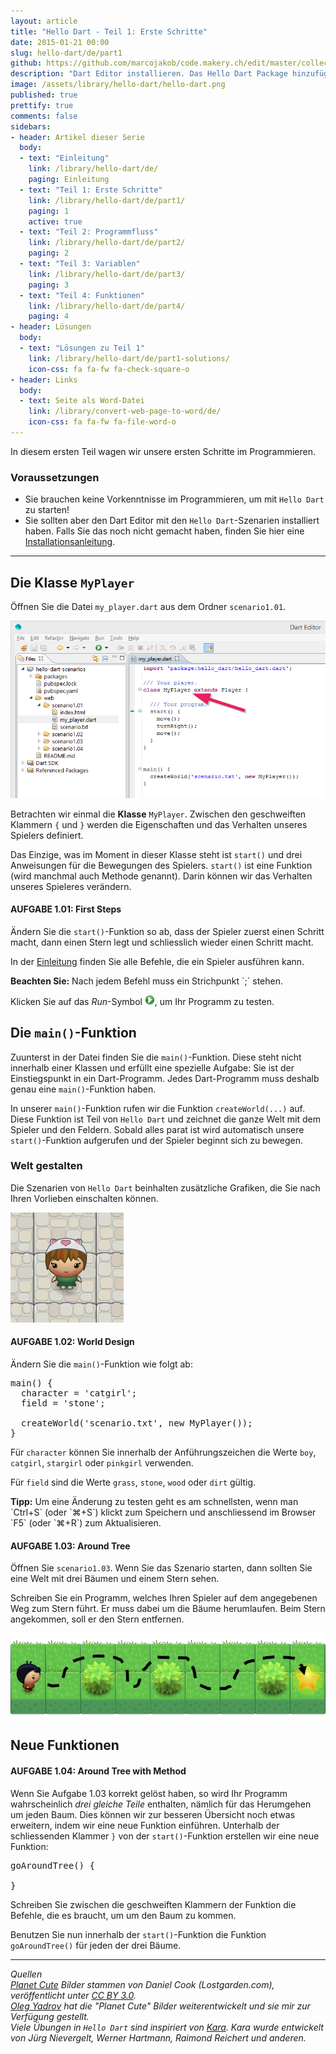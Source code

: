 ```yaml
---
layout: article
title: "Hello Dart - Teil 1: Erste Schritte"
date: 2015-01-21 00:00
slug: hello-dart/de/part1
github: https://github.com/marcojakob/code.makery.ch/edit/master/collections/library/hello-dart-de-part1.md
description: "Dart Editor installieren. Das Hello Dart Package hinzufügen und ein erstes Dart Programm starten."
image: /assets/library/hello-dart/hello-dart.png
published: true
prettify: true
comments: false
sidebars:
- header: Artikel dieser Serie
  body:
  - text: "Einleitung"
    link: /library/hello-dart/de/
    paging: Einleitung
  - text: "Teil 1: Erste Schritte"
    link: /library/hello-dart/de/part1/
    paging: 1
    active: true
  - text: "Teil 2: Programmfluss"
    link: /library/hello-dart/de/part2/
    paging: 2
  - text: "Teil 3: Variablen"
    link: /library/hello-dart/de/part3/
    paging: 3
  - text: "Teil 4: Funktionen"
    link: /library/hello-dart/de/part4/
    paging: 4
- header: Lösungen
  body:
  - text: "Lösungen zu Teil 1"
    link: /library/hello-dart/de/part1-solutions/
    icon-css: fa fa-fw fa-check-square-o
- header: Links
  body:
  - text: Seite als Word-Datei
    link: /library/convert-web-page-to-word/de/
    icon-css: fa fa-fw fa-file-word-o
---
```


In diesem ersten Teil wagen wir unsere ersten Schritte im Programmieren.  

### Voraussetzungen

* Sie brauchen keine Vorkenntnisse im Programmieren, um mit `Hello Dart` zu starten!
* Sie sollten aber den Dart Editor mit den `Hello Dart`-Szenarien installiert haben. Falls Sie das noch nicht gemacht haben, finden Sie hier eine [Installationsanleitung](/library/hello-dart/de/install/).

***


## Die Klasse `MyPlayer`

Öffnen Sie die Datei `my_player.dart` aus dem Ordner `scenario1.01`.

![My Player](/assets/library/hello-dart/part1/my-player.png)

Betrachten wir einmal die **Klasse** `MyPlayer`. Zwischen den geschweiften Klammern `{` und `}` werden die Eigenschaften und das Verhalten unseres Spielers definiert. 

Das Einzige, was im Moment in dieser Klasse steht ist `start()` und drei Anweisungen für die Bewegungen des Spielers. `start()` ist eine Funktion (wird manchmal auch Methode genannt). Darin können wir das Verhalten unseres Spieleres verändern.


#### <i class="fa fa-rocket"></i> AUFGABE 1.01: First Steps

Ändern Sie die `start()`-Funktion so ab, dass der Spieler zuerst einen Schritt macht, dann einen Stern legt und schliesslich wieder einen Schritt macht.

In der [Einleitung](/library/hello-dart/de/) finden Sie alle Befehle, die ein Spieler ausführen kann.

<div class="alert alert-info">
  <strong>Beachten Sie:</strong> Nach jedem Befehl muss ein Strichpunkt `;` stehen. 
</div>

Klicken Sie auf das *Run*-Symbol ![Run](/assets/library/hello-dart/part1/run.png), um Ihr Programm zu testen.


## Die `main()`-Funktion

Zuunterst in der Datei finden Sie die `main()`-Funktion. Diese steht nicht innerhalb einer Klassen und erfüllt eine spezielle Aufgabe: Sie ist der Einstiegspunkt in ein Dart-Programm. Jedes Dart-Programm muss deshalb genau eine `main()`-Funktion haben.

In unserer `main()`-Funktion rufen wir die Funktion `createWorld(...)` auf. Diese Funktion ist Teil von `Hello Dart` und zeichnet die ganze Welt mit dem Spieler und den Feldern. Sobald alles parat ist wird automatisch unsere `start()`-Funktion aufgerufen und der Spieler beginnt sich zu bewegen.


### Welt gestalten

Die Szenarien von `Hello Dart` beinhalten zusätzliche Grafiken, die Sie nach Ihren Vorlieben einschalten können.

![Catgirl](/assets/library/hello-dart/part1/catgirl.png)


#### <i class="fa fa-rocket"></i> AUFGABE 1.02: World Design

Ändern Sie die `main()`-Funktion wie folgt ab:

<pre class="prettyprint lang-dart">
main() {
  character = 'catgirl';
  field = 'stone';
  
  createWorld('scenario.txt', new MyPlayer());
}
</pre>

Für `character` können Sie innerhalb der Anführungszeichen die Werte `boy`, `catgirl`, `stargirl` oder `pinkgirl` verwenden.

Für `field` sind die Werte `grass`, `stone`, `wood` oder `dirt` gültig.

<div class="alert alert-info">
  <strong>Tipp:</strong> Um eine Änderung zu testen geht es am schnellsten, wenn man `Ctrl+S` (oder `⌘+S`) klickt zum Speichern und anschliessend im Browser `F5` (oder `⌘+R`) zum Aktualisieren.
</div>


#### <i class="fa fa-rocket"></i> AUFGABE 1.03: Around Tree

Öffnen Sie `scenario1.03`. Wenn Sie das Szenario starten, dann sollten Sie eine Welt mit drei Bäumen und einem Stern sehen.

Schreiben Sie ein Programm, welches Ihren Spieler auf dem angegebenen Weg zum Stern führt. Er muss dabei um die Bäume herumlaufen. Beim Stern angekommen, soll er den Stern entfernen.

![Around Tree](/assets/library/hello-dart/part1/around-tree.png)


## Neue Funktionen

#### <i class="fa fa-rocket"></i> AUFGABE 1.04: Around Tree with Method

Wenn Sie Aufgabe 1.03 korrekt gelöst haben, so wird Ihr Programm wahrscheinlich *drei gleiche Teile* enthalten, nämlich für das Herumgehen um jeden Baum. Dies können wir zur besseren Übersicht noch etwas erweitern, indem wir eine neue Funktion einführen. Unterhalb der schliessenden Klammer `}` von der `start()`-Funktion erstellen wir eine neue Funktion:

<pre class="prettyprint lang-dart">
goAroundTree() {

}
</pre>

Schreiben Sie zwischen die geschweiften Klammern der Funktion die Befehle, die es braucht, um um den Baum zu kommen.

Benutzen Sie nun innerhalb der `start()`-Funktion die Funktion `goAroundTree()` für jeden der drei Bäume.

***

*Quellen*<br>
<em class="small">
[Planet Cute](http://www.lostgarden.com/2007/05/dancs-miraculously-flexible-game.html) Bilder stammen von Daniel Cook (Lostgarden.com), veröffentlicht unter [CC BY 3.0](http://creativecommons.org/licenses/by/3.0/us/).<br>
[Oleg Yadrov](https://www.linkedin.com/in/olegyadrov) hat die "Planet Cute" Bilder weiterentwickelt und sie mir zur Verfügung gestellt.<br>
Viele Übungen in `Hello Dart` sind inspiriert von [Kara](http://www.swisseduc.ch/informatik/karatojava/). Kara wurde entwickelt von Jürg Nievergelt, Werner Hartmann, Raimond Reichert und anderen.
</em>